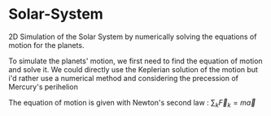 # Solar-System
2D Simulation of the Solar System by numerically solving the equations of motion for the planets.

To simulate the planets' motion, we first need to find the equation of motion and solve it.
We could directly use the Keplerian solution of the motion but i'd rather use a numerical method and considering the precession of Mercury's perihelion

The equation of motion is given with Newton's second law : $\displaystyle \sum_{k} \vec{F}_k = m\vec{a}$

